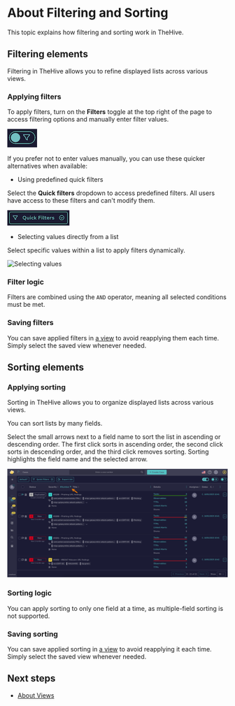 # About Filtering and Sorting

This topic explains how filtering and sorting work in TheHive.

## Filtering elements

Filtering in TheHive allows you to refine displayed lists across various views.

### Applying filters

To apply filters, turn on the **Filters** toggle at the top right of the page to access filtering options and manually enter filter values.

![Filters toggle](../../images/user-guides/analyst-corner/cases/find-a-case-filters-toggle.png)

If you prefer not to enter values manually, you can use these quicker alternatives when available:

* Using predefined quick filters

Select the **Quick filters** dropdown to access predefined filters. All users have access to these filters and can't modify them.

![Quick filters](../../images/user-guides/analyst-corner/cases/find-a-case-quick-filters.png)

* Selecting values directly from a list

Select specific values within a list to apply filters dynamically.

![Selecting values](../../images/user-guides/analyst-corner/cases/find-a-case-select.gif)

### Filter logic

Filters are combined using the `AND` operator, meaning all selected conditions must be met.

### Saving filters

You can save applied filters in [a view](about-views.md) to avoid reapplying them each time. Simply select the saved view whenever needed.

## Sorting elements

### Applying sorting

Sorting in TheHive allows you to organize displayed lists across various views.

You can sort lists by many fields.

Select the small arrows next to a field name to sort the list in ascending or descending order. The first click sorts in ascending order, the second click sorts in descending order, and the third click removes sorting. Sorting highlights the field name and the selected arrow.

![Sorting](../../images/user-guides/analyst-corner/sorting.png)

### Sorting logic

You can apply sorting to only one field at a time, as multiple-field sorting is not supported.

### Saving sorting

You can save applied sorting in [a view](about-views.md) to avoid reapplying it each time. Simply select the saved view whenever needed.

## Next steps

* [About Views](about-views.md)